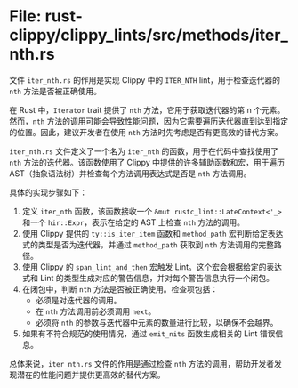 # File: rust-clippy/clippy_lints/src/methods/iter_nth.rs

文件 `iter_nth.rs` 的作用是实现 Clippy 中的 `ITER_NTH`  lint，用于检查迭代器的 `nth` 方法是否被正确使用。

在 Rust 中，`Iterator` trait 提供了 `nth` 方法，它用于获取迭代器的第 n 个元素。然而，`nth` 方法的调用可能会导致性能问题，因为它需要遍历迭代器直到达到指定的位置。因此，建议开发者在使用 `nth` 方法时先考虑是否有更高效的替代方案。

`iter_nth.rs` 文件定义了一个名为 `iter_nth` 的函数，用于在代码中查找使用了 `nth` 方法的迭代器。该函数使用了 Clippy 中提供的许多辅助函数和宏，用于遍历 AST（抽象语法树）并检查每个方法调用表达式是否是 `nth` 方法调用。

具体的实现步骤如下：

1. 定义 `iter_nth` 函数，该函数接收一个 `&mut rustc_lint::LateContext<'_>` 和一个 `hir::Expr`，表示在给定的 AST 上检查 `nth` 方法的调用。
2. 使用 Clippy 提供的 `ty::is_iter_item` 函数和 `method_path` 宏判断给定表达式的类型是否为迭代器，并通过 `method_path` 获取到 `nth` 方法调用的完整路径。
3. 使用 Clippy 的 `span_lint_and_then` 宏触发 Lint。这个宏会根据给定的表达式和 Lint 的类型生成对应的警告信息，并对每个警告信息执行一个闭包。
4. 在闭包中，判断 `nth` 方法是否被正确使用。检查项包括：
   - 必须是对迭代器的调用。
   - 在 `nth` 方法调用前必须调用 `next`。
   - 必须将 `nth` 的参数与迭代器中元素的数量进行比较，以确保不会越界。
5. 如果有不符合规范的使用情况，通过 `emit_nits` 函数生成相关的 Lint 错误信息。

总体来说，`iter_nth.rs` 文件的作用是通过检查 `nth` 方法的调用，帮助开发者发现潜在的性能问题并提供更高效的替代方案。

